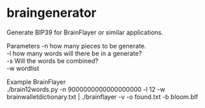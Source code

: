 # braingenerator
Generate BIP39 for BrainFlayer or similar applications.


Parameters
-n how many pieces to be generate.<br>
-l how many words will there be in a generate?<br>
-s Will the words be combined?<br>
-w wordlist<br>

Example BrainFlayer<br>
 ./brain12words.py -n 9000000000000000000 -l 12 -w brainwalletdictionary.txt | ./brainflayer -v -o found.txt -b bloom.blf
